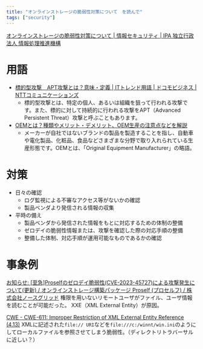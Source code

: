 ```yaml
---
title: "オンラインストレージの脆弱性対策について　を読んで"
tags: ["security"]
---
```


[オンラインストレージの脆弱性対策について | 情報セキュリティ | IPA 独立行政法人 情報処理推進機構](https://www.ipa.go.jp/security/security-alert/2023/alert20231019.html)

# 用語
* [標的型攻撃　APT攻撃とは？意味・定義 | ITトレンド用語 | ドコモビジネス | NTTコミュニケーションズ](https://www.ntt.com/bizon/glossary/j-h/hyoutekigata-apt-kougeki.html)
  * 標的型攻撃とは、特定の個人、あるいは組織を狙って行われる攻撃です。また、標的に対して持続的に行われる攻撃をAPT（Advanced Persistent Threat）攻撃と呼ぶこともあります。
* [OEMとは？種類やメリット・デメリット、OEM生産の注意点などを解説](https://squareup.com/jp/ja/townsquare/what-is-oem)
  * メーカーが自社ではないブランドの製品を製造することを指し、自動車や電化製品、化粧品、食品などさまざまな分野で取り入れられている生産形態です。OEMとは、「Original Equipment Manufacturer」の略語。

# 対策
* 日々の確認
  * ログ監視による不審なアクセス等がないかの確認
  * 製品ベンダより発信される情報の収集
* 平時の備え
  * 製品ベンダから発信された情報をもとに対応するための体制の整備
  * ゼロデイの脆弱性情報または、攻撃を確認した際の対応手順の整備
  * 整備した体制、対応手順が運用可能なものであるかの確認

# 事象例
[お知らせ: [至急]Proselfのゼロデイ脆弱性(CVE-2023-45727)による攻撃発生について(更新) / オンラインストレージ構築パッケージ Proself (プロセルフ) / 株式会社ノースグリッド](https://www.proself.jp/information/153/)
権限を用いないリモートユーザがファイル、ユーザ情報を読むことが可能だった。
XXE（XML External Entity）が原因。

[CWE - CWE-611: Improper Restriction of XML External Entity Reference (4.13)](https://cwe.mitre.org/data/definitions/611.html)
XMLに記述された`file:// URI`などを`file:///c:/winnt/win.ini`のようにしてローカルファイルを参照させてしまう脆弱性。（ディレクトリトラバーサルに近しい？）
